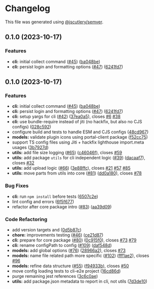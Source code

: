 # Changelog

This file was generated using [@jscutlery/semver](https://github.com/jscutlery/semver).

## 0.1.0 (2023-10-17)

### Features

- **cli:** initial collect command ([#45](https://github.com/flowup/quality-metrics-cli/issues/45)) ([ba048be](https://github.com/flowup/quality-metrics-cli/commit/ba048be5f3e9b4291ae6311051cda89403186795))
- **cli:** persist login and formatting options ([#47](https://github.com/flowup/quality-metrics-cli/issues/47)) ([6241fd7](https://github.com/flowup/quality-metrics-cli/commit/6241fd7412f33a8d40183b40f8ed7e39e85278dd))
## 0.1.0 (2023-10-17)

### Features

- **cli:** initial collect command ([#45](https://github.com/flowup/quality-metrics-cli/issues/45)) ([ba048be](https://github.com/flowup/quality-metrics-cli/commit/ba048be5f3e9b4291ae6311051cda89403186795))
- **cli:** persist login and formatting options ([#47](https://github.com/flowup/quality-metrics-cli/issues/47)) ([6241fd7](https://github.com/flowup/quality-metrics-cli/commit/6241fd7412f33a8d40183b40f8ed7e39e85278dd))
- **cli:** setup yargs for cli ([#42](https://github.com/flowup/quality-metrics-cli/issues/42)) ([37ea0a5](https://github.com/flowup/quality-metrics-cli/commit/37ea0a56c987ef38cf7e961d885c711b32de777a)), closes [#6](https://github.com/flowup/quality-metrics-cli/issues/6) [#38](https://github.com/flowup/quality-metrics-cli/issues/38)
- **cli:** use bundle-require instead of jiti (no hackfix, but also no CJS configs) ([028c592](https://github.com/flowup/quality-metrics-cli/commit/028c592817b8440e0af5ce1f72e8fffde2f11314))
- configure build and tests to handle ESM and CJS configs ([48cd967](https://github.com/flowup/quality-metrics-cli/commit/48cd967866a84488e6a2382fe44687a31ca47db2))
- **models:** validate plugin icons using portal-client package ([f52cc75](https://github.com/flowup/quality-metrics-cli/commit/f52cc75ed766e47e1d9f82fda1560e0085b3c02e))
- support TS config files using Jiti + hackfix lighthouse import.meta usages ([3b7927d](https://github.com/flowup/quality-metrics-cli/commit/3b7927d65d4607a35dc23d076e72184c281ae8f6))
- **utils:** add file size logging ([#65](https://github.com/flowup/quality-metrics-cli/issues/65)) ([c46046f](https://github.com/flowup/quality-metrics-cli/commit/c46046f9756ea2d02e1d9bb7cc0bbfeff09e61a3)), closes [#59](https://github.com/flowup/quality-metrics-cli/issues/59)
- **utils:** add package `utils` for cli independent logic ([#39](https://github.com/flowup/quality-metrics-cli/issues/39)) ([dacaaf7](https://github.com/flowup/quality-metrics-cli/commit/dacaaf74fb4795a96083ca00fd3b7ca5d3928400)), closes [#32](https://github.com/flowup/quality-metrics-cli/issues/32)
- **utils:** add upload logic ([#66](https://github.com/flowup/quality-metrics-cli/issues/66)) ([3e88ffc](https://github.com/flowup/quality-metrics-cli/commit/3e88ffcbbe375f1fe01bdfd05c088253eeeb98d9)), closes [#21](https://github.com/flowup/quality-metrics-cli/issues/21) [#57](https://github.com/flowup/quality-metrics-cli/issues/57) [#85](https://github.com/flowup/quality-metrics-cli/issues/85)
- **utils:** move parts from utils into core ([#81](https://github.com/flowup/quality-metrics-cli/issues/81)) ([dd0a180](https://github.com/flowup/quality-metrics-cli/commit/dd0a1805ddb97de14d7a4938938aa0bfd852a528)), closes [#78](https://github.com/flowup/quality-metrics-cli/issues/78)

### Bug Fixes

- **cli:** run `npm install` before tests ([6507c2e](https://github.com/flowup/quality-metrics-cli/commit/6507c2e9c2e4105144c03ef74cdfbe1e999355a7))
- lint config and errors ([6f5f677](https://github.com/flowup/quality-metrics-cli/commit/6f5f6779a37359fdde2740fa42e44e7320fa190c))
- refactor after core package intro ([#83](https://github.com/flowup/quality-metrics-cli/issues/83)) ([aa39d09](https://github.com/flowup/quality-metrics-cli/commit/aa39d098c53f7de958509ad465c18b6bee5ec4b9))

### Code Refactoring

- add version targets and ([0d5b87c](https://github.com/flowup/quality-metrics-cli/commit/0d5b87c5a3edbe0fb59dd021dd94779d425ed716))
- **chore:** improvements testing ([#46](https://github.com/flowup/quality-metrics-cli/issues/46)) ([ce21d87](https://github.com/flowup/quality-metrics-cli/commit/ce21d8775e18903adfb4651cbd401d5466592af5))
- **cli:** prepare for core package ([#80](https://github.com/flowup/quality-metrics-cli/issues/80)) ([0c915f0](https://github.com/flowup/quality-metrics-cli/commit/0c915f0dd9b507514e329ff240e0d0511670f2f6)), closes [#73](https://github.com/flowup/quality-metrics-cli/issues/73) [#79](https://github.com/flowup/quality-metrics-cli/issues/79)
- **cli:** rename configPath to config ([#109](https://github.com/flowup/quality-metrics-cli/issues/109)) ([daf548d](https://github.com/flowup/quality-metrics-cli/commit/daf548df1d153409998213ca11914212a1d036b6))
- **models:** add global options ([#76](https://github.com/flowup/quality-metrics-cli/issues/76)) ([28966a2](https://github.com/flowup/quality-metrics-cli/commit/28966a263434ee9e0d4d86466b2d78f389dd6324)), closes [#73](https://github.com/flowup/quality-metrics-cli/issues/73)
- **models:** name file related path more specific ([#102](https://github.com/flowup/quality-metrics-cli/issues/102)) ([fff1ae2](https://github.com/flowup/quality-metrics-cli/commit/fff1ae29c2b3ceb6bc53de1bdaf222859dc9fc83)), closes [#96](https://github.com/flowup/quality-metrics-cli/issues/96)
- **models:** refine data structure ([#55](https://github.com/flowup/quality-metrics-cli/issues/55)) ([f94933b](https://github.com/flowup/quality-metrics-cli/commit/f94933b008fd4b475e6a2ceb1d9d008899df8f53)), closes [#50](https://github.com/flowup/quality-metrics-cli/issues/50)
- move config loading tests to cli-e2e project ([16cd86d](https://github.com/flowup/quality-metrics-cli/commit/16cd86dedf721bf9e0083cc779e754e22b852074))
- purge remaining jest references ([3c6c0ae](https://github.com/flowup/quality-metrics-cli/commit/3c6c0ae74f1374941781088c11abc41d9dee1e7f))
- **utils:** add package.json metadata to report in cli, not utils ([7d3de10](https://github.com/flowup/quality-metrics-cli/commit/7d3de1090cb820121fe245c24d453919546f90e8))
